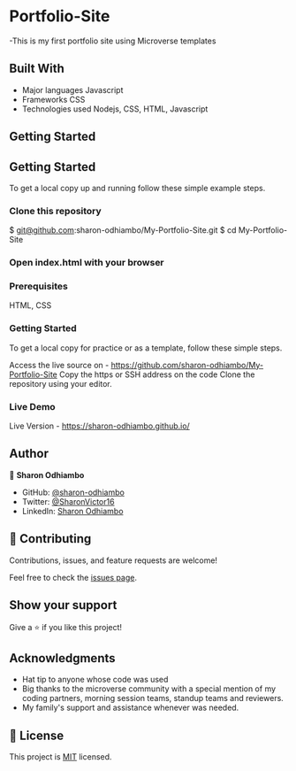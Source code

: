 

# Portfolio-Site
-This is my first portfolio site using Microverse templates

## Built With

- Major languages 
  Javascript
- Frameworks
  CSS
- Technologies used
  Nodejs, CSS, HTML, Javascript

## Getting Started

## Getting Started
To get a local copy up and running follow these simple example steps.

### Clone this repository
$ git@github.com:sharon-odhiambo/My-Portfolio-Site.git
$ cd My-Portfolio-Site

### Open index.html with your browser

### Prerequisites
HTML, CSS

### Getting Started
To get a local copy for practice or as a template, follow these simple steps.

Access the live source on - https://github.com/sharon-odhiambo/My-Portfolio-Site
Copy the https or SSH address on the code
Clone the repository using your editor.

### Live Demo

Live Version - https://sharon-odhiambo.github.io/

## Author

👤 **Sharon Odhiambo**

- GitHub: [@sharon-odhiambo](https://github.com/sharon-odhiambo)
- Twitter: [@SharonVictor16](https://twitter.com/SharonVictor16)
- LinkedIn: [Sharon Odhiambo](https://www.linkedin.com/in/sharon-odhiambo-4333a0163/)

## 🤝 Contributing

Contributions, issues, and feature requests are welcome!

Feel free to check the [issues page](../../issues/).

## Show your support

Give a ⭐️ if you like this project!

## Acknowledgments

- Hat tip to anyone whose code was used
- Big thanks to the microverse community with a special mention of my coding partners, morning session teams, standup teams and reviewers.
- My family's support and assistance whenever was needed.

## 📝 License

This project is [MIT](./MIT.md) licensed.
